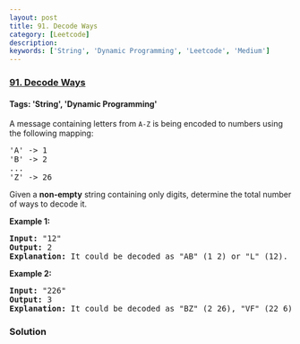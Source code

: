 ```yaml
---
layout: post
title: 91. Decode Ways
category: [Leetcode]
description: 
keywords: ['String', 'Dynamic Programming', 'Leetcode', 'Medium']
---
```

### [91. Decode Ways](https://leetcode.com/problems/decode-ways)

#### Tags: 'String', 'Dynamic Programming'

<div class="content__u3I1 question-content__JfgR"><div><p>A message containing letters from <code>A-Z</code> is being encoded to numbers using the following mapping:</p>
<pre>'A' -&gt; 1
'B' -&gt; 2
...
'Z' -&gt; 26
</pre>
<p>Given a <strong>non-empty</strong> string containing only digits, determine the total number of ways to decode it.</p>
<p><strong>Example 1:</strong></p>
<pre><strong>Input:</strong> "12"
<strong>Output:</strong> 2
<strong>Explanation:</strong> It could be decoded as "AB" (1 2) or "L" (12).
</pre>
<p><strong>Example 2:</strong></p>
<pre><strong>Input:</strong> "226"
<strong>Output:</strong> 3
<strong>Explanation:</strong> It could be decoded as "BZ" (2 26), "VF" (22 6), or "BBF" (2 2 6).</pre>
</div></div>

### Solution
